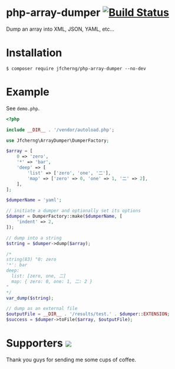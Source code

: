 # php-array-dumper [![Build Status](https://travis-ci.org/jfcherng/php-array-dumper.svg?branch=master)](https://travis-ci.org/jfcherng/php-array-dumper)

Dump an array into XML, JSON, YAML, etc...


# Installation

```
$ composer require jfcherng/php-array-dumper --no-dev
```


# Example

See `demo.php`.

```php
<?php

include __DIR__ . '/vendor/autoload.php';

use Jfcherng\ArrayDumper\DumperFactory;

$array = [
    0 => 'zero',
    '*' => 'bar',
    'deep' => [
        'list' => ['zero', 'one', '二'],
        'map' => ['zero' => 0, 'one' => 1, '二' => 2],
    ],
];

$dumperName = 'yaml';

// initiate a dumper and optionally set its options
$dumper = DumperFactory::make($dumperName, [
    'indent' => 2,
]);

// dump into a string
$string = $dumper->dump($array);

/*
string(83) "0: zero
'*': bar
deep:
  list: [zero, one, 二]
  map: { zero: 0, one: 1, 二: 2 }
"
*/
var_dump($string);

// dump as an external file
$outputFile = __DIR__ . '/results/test.' . $dumper::EXTENSION;
$success = $dumper->toFile($array, $outputFile);
```


Supporters <a href="https://www.paypal.com/cgi-bin/webscr?cmd=_s-xclick&hosted_button_id=ATXYY9Y78EQ3Y" target="_blank"><img src="https://www.paypalobjects.com/en_US/i/btn/btn_donate_LG.gif" /></a>
==========

Thank you guys for sending me some cups of coffee.
